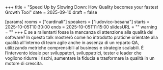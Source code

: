 +++
title = "Speed Up by Slowing Down: How Quality becomes your fastest Growth Tool"
date = 2025-09-10
draft = false

[params]
rooms = ["cardinali"]
speakers = ["ludovico-besana"]
starts = 2025-10-05T10:30:00
ends = 2025-10-05T11:15:00
slidesURL = ""
warning = ""
+++
E se a rallentarti fosse la mancanza di attenzione alla qualità del software? In questo talk mostrerò come ho introdotto pratiche orientate alla qualità all'interno di team agile anche in assenza di un reparto QA, utilizzando metriche comprensibili al business e strategie scalabili. È l’intervento ideale per sviluppatori, sviluppatrici, tester e leader che vogliono ridurre i rischi, aumentare la fiducia e trasformare la qualità in un motore di crescita.
